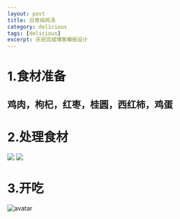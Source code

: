 ```yaml
---
layout: post
title: 日常炖鸡汤
category: delicious
tags: [delicious]
excerpt: 庆祝完成博客模板设计
---
```


# 1.食材准备
## 鸡肉，枸杞，红枣，桂圆，西红柿，鸡蛋
# 2.处理食材
![](http://contemplation.top/assets/images/2020/delicious/potato.jpg)
![](http://contemplation.top/assets/images/2020/delicious/egg.jpg)
# 3.开吃
![avatar](http://contemplation.top/assets/images/2020/delicious/wa.jpg)
